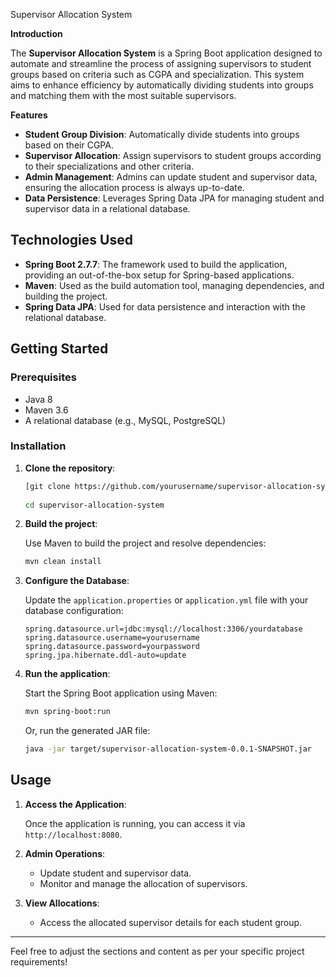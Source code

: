 Supervisor Allocation System

**Introduction**

The **Supervisor Allocation System** is a Spring Boot application designed to automate and streamline the process of assigning supervisors to student groups based on criteria such as CGPA and specialization.
This system aims to enhance efficiency by automatically dividing students into groups and matching them with the most suitable supervisors.

**Features**

- **Student Group Division**: Automatically divide students into groups based on their CGPA.
- **Supervisor Allocation**: Assign supervisors to student groups according to their specializations and other criteria.
- **Admin Management**: Admins can update student and supervisor data, ensuring the allocation process is always up-to-date.
- **Data Persistence**: Leverages Spring Data JPA for managing student and supervisor data in a relational database.

## Technologies Used

- **Spring Boot 2.7.7**: The framework used to build the application, providing an out-of-the-box setup for Spring-based applications.
- **Maven**: Used as the build automation tool, managing dependencies, and building the project.
- **Spring Data JPA**: Used for data persistence and interaction with the relational database.

## Getting Started

### Prerequisites

- Java 8
- Maven 3.6
- A relational database (e.g., MySQL, PostgreSQL)

### Installation

1. **Clone the repository**:

   ```bash
   [git clone https://github.com/yourusername/supervisor-allocation-system.git](https://github.com/4525-srivarshini/Project_Handler)
  
   cd supervisor-allocation-system
   ```

2. **Build the project**:

   Use Maven to build the project and resolve dependencies:

   ```bash
   mvn clean install
   ```

3. **Configure the Database**:

   Update the `application.properties` or `application.yml` file with your database configuration:

   ```properties
   spring.datasource.url=jdbc:mysql://localhost:3306/yourdatabase
   spring.datasource.username=yourusername
   spring.datasource.password=yourpassword
   spring.jpa.hibernate.ddl-auto=update
   ```

4. **Run the application**:

   Start the Spring Boot application using Maven:

   ```bash
   mvn spring-boot:run
   ```

   Or, run the generated JAR file:

   ```bash
   java -jar target/supervisor-allocation-system-0.0.1-SNAPSHOT.jar
   ```

## Usage

1. **Access the Application**:

   Once the application is running, you can access it via `http://localhost:8080`.

2. **Admin Operations**:

   - Update student and supervisor data.
   - Monitor and manage the allocation of supervisors.

3. **View Allocations**:

   - Access the allocated supervisor details for each student group.
---

Feel free to adjust the sections and content as per your specific project requirements!
